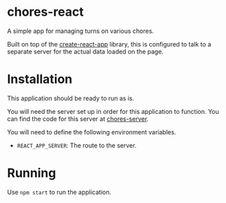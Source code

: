 # chores-react

A simple app for managing turns on various chores.

Built on top of the [create-react-app](https://www.github.com/facebook/create-react-app) library, this is configured to talk to a separate server for the actual data loaded on the page.

# Installation

This application should be ready to run as is.

You will need the server set up in order for this application to function. You can find the code for this server at [chores-server](https://github.com/Demanin/chores-server).

You will need to define the following environment variables.

- `REACT_APP_SERVER`: The route to the server.

# Running

Use `npm start` to run the application.
